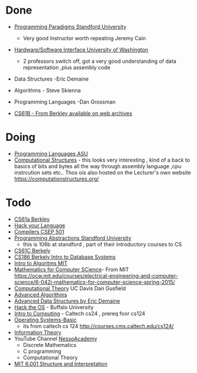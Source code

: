 # Done
- [Programming Paradigms Standford University](https://www.youtube.com/view_play_list?p=9D558D49CA734A02)
  - Very good Instructor worth repeating Jeremy Cain
- [Hardware/Software Interface University of Washington  ](https://courses.cs.washington.edu/courses/cse351/17wi/videos.html)
  - 2 professors switch off, got a very good understanding of data representation ,plus assembly code
- Data Structures -Eric Demaine

- Algorithms - Steve Skienna
- Programming Languages -Dan Grossman
- [CS61B - From Berkley available on web archives](https://people.eecs.berkeley.edu/~jrs/61bf06/)
# Doing
- [Programming Languages ASU](https://adamdoupe.com/teaching/classes/cse340-principles-of-programming-languages-s16/)
- [Computational Structures](https://ocw.mit.edu/courses/electrical-engineering-and-computer-science/6-004-computation-structures-spring-2017/)  - this looks very interesting , kind of a back to basics of bits and bytes all the way through assembly language ,cpu instrcution sets etc.. Thos ois also hosted on the Lecturer's own website https://computationstructures.org/

# Todo
- [CS61a Berkley](https://www.youtube.com/watch?v=4leZ1Ca4f0g&list=PLhMnuBfGeCDNgVzLPxF9o5UNKG1b-LFY9)
- [Hack your Language](https://archive.org/details/ucberkeley-webcast-PL3A16CFC42CA6EF4F)
- [Compilers CSEP 501](https://www.youtube.com/watch?v=Kk22pqxy_VI)
- [Programming Abstractions Standford University](https://www.youtube.com/watch?v=kMzH3tfP6f8&list=PLFE6E58F856038C69)  
  - this is 106b at standford , part of their introductory courses to CS
- [CS61C Berkely](https://archive.org/details/ucberkeley-webcast-PL-XXv-cvA_iCl2-D-FS5mk0jFF6cYSJs_?sort=titleSorter)  
- [CS186 Berkely Intro to Database Systems](https://archive.org/details/ucberkeley-webcast-PL-XXv-cvA_iBVK2QzAV-R7NMA1ZkaiR2y)
- [Intro to Algoritms MIT](https://ocw.mit.edu/courses/electrical-engineering-and-computer-science/6-006-introduction-to-algorithms-fall-2011/)
- [Mathematics for Computer SCience](https://www.youtube.com/watch?v=wIq4CssPoO0&list=PLUl4u3cNGP60UlabZBeeqOuoLuj_KNphQ)- From MIT https://ocw.mit.edu/courses/electrical-engineering-and-computer-science/6-042j-mathematics-for-computer-science-spring-2015/
- [Computational Theory](https://www.youtube.com/watch?v=7w_hO_1sPuA&list=PL_w_qWAQZtAYRxrBXDwlSGo5tgm7bXJqW) UC Davis Dan Gusfield
- [Advanced Algorithms](https://www.youtube.com/playlist?list=PL2SOU6wwxB0uP4rJgf5ayhHWgw7akUWSf)
- [Advanced Data Structures by Eric Demaine](http://courses.csail.mit.edu/6.851/spring14/lectures/)
- [Hack the OS](https://www.ops-class.org/) - Buffalo University 
- [Intro to Computing](https://www.youtube.com/watch?v=i3usO4RZ898&list=PL3swII2vlVoXiqUBV524pKEsP1iBN4UBU) - Caltech cs24 , prereq foor cs124
- [Operating Systems-Basic](https://www.youtube.com/watch?v=Hf4wvrgSHx8&list=PL3swII2vlVoVbav6FV98pidq6BsTN4u56) 
  - its from caltech cs 124 http://courses.cms.caltech.edu/cs124/
- [Information Theory](https://ocw.mit.edu/courses/electrical-engineering-and-computer-science/6-050j-information-and-entropy-spring-2008/index.htm)
- YouTube Channel [NessoAcademy](https://www.youtube.com/channel/UCQYMhOMi_Cdj1CEAU-fv80A)
  - Discrete Mathematics
  - C programming
  - Computational Theory
- [MIT 6.001 Structure and Interpretation](https://www.youtube.com/watch?v=2Op3QLzMgSY&list=PLE18841CABEA24090)
